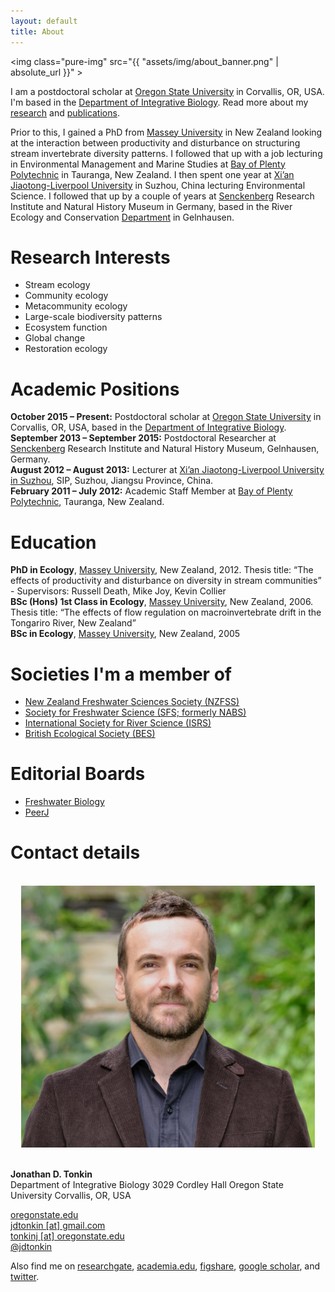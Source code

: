 ```yaml
---
layout: default
title: About
---
```




<img class="pure-img" src="{{ "assets/img/about_banner.png" | absolute_url }}" >

I am a postdoctoral scholar at <a href="http://oregonstate.edu/">Oregon State University</a> in Corvallis, OR, USA. I'm based in the <a href="http://ib.oregonstate.edu/">Department of Integrative Biology</a>. Read more about my [research](research) and [publications](publications).  

Prior to this, I gained a PhD from [Massey University](http://www.massey.ac.nz/) in New Zealand looking at the interaction between productivity and disturbance on structuring stream invertebrate diversity patterns. I followed that up with a job lecturing in Environmental Management and Marine Studies at [Bay of Plenty Polytechnic](http://www.boppoly.ac.nz/) in Tauranga, New Zealand. I then spent one year at [Xi’an Jiaotong-Liverpool University](http://www.xjtlu.edu.cn/en/) in Suzhou, China lecturing Environmental Science. I followed that up by a couple of years at [Senckenberg](http://www.senckenberg.de/root/index.php?page_id=71) Research Institute and Natural History Museum in Germany, based in the River Ecology and Conservation [Department](http://www.senckenberg.de/root/index.php?page_id=5217&organisation=true&institutID=1&abteilungID=26) in Gelnhausen.

# Research Interests
- Stream ecology
- Community ecology
- Metacommunity ecology
- Large-scale biodiversity patterns
- Ecosystem function
- Global change
- Restoration ecology


# Academic Positions

**October 2015 – Present:** Postdoctoral scholar at [Oregon State University](http://oregonstate.edu/) in Corvallis, OR, USA, based in the [Department of Integrative Biology](http://ib.oregonstate.edu/).  
**September 2013 – September 2015:** Postdoctoral Researcher at [Senckenberg](http://www.senckenberg.de/root/index.php?page_id=71) Research Institute and Natural History Museum, Gelnhausen, Germany.   
**August 2012 – August 2013:** Lecturer at [Xi’an Jiaotong-Liverpool University in Suzhou](http://www.xjtlu.edu.cn/en/), SIP, Suzhou, Jiangsu Province, China.  
**February 2011 – July 2012:** Academic Staff Member at [Bay of Plenty Polytechnic](http://www.boppoly.ac.nz/), Tauranga, New Zealand.  


# Education

**PhD in Ecology**, [Massey University](http://www.massey.ac.nz/), New Zealand, 2012. Thesis title: “The effects of productivity and disturbance on diversity in stream communities” - Supervisors: Russell Death, Mike Joy, Kevin Collier   
**BSc (Hons) 1st Class in Ecology**, [Massey University](http://www.massey.ac.nz/), New Zealand, 2006. Thesis title: “The effects of flow regulation on macroinvertebrate drift in the Tongariro River, New Zealand”   
**BSc in Ecology**, [Massey University](http://www.massey.ac.nz/), New Zealand, 2005   


# Societies I'm a member of
- [New Zealand Freshwater Sciences Society (NZFSS)](http://freshwater.science.org.nz/index.php/)
- [Society for Freshwater Science (SFS; formerly NABS)](http://www.freshwater-science.org/default.aspx)
- [International Society for River Science (ISRS)](http://riversociety.org/)
- [British Ecological Society (BES)](http://www.britishecologicalsociety.org/)


# Editorial Boards
- [Freshwater Biology](http://onlinelibrary.wiley.com/journal/10.1111/(ISSN)1365-2427)
- [PeerJ](https://peerj.com/)

# Contact details

<style>
    .l-box {
        padding: 1.2em;
    }
</style>

<div class="pure-g">
<div class="pure-u-1-4" >

<div class="l-box">
<!-- pure-img makes image scalable-->

<img class="pure-img" src="JTpic_small.jpg" size="300px">

<!--
<p></p>
<img class="pure-img" src="caddis_home.jpg" size="300px">
<p></p>
<img class="pure-img" src="JT_Damsel_edited_small.JPG" size="300px">
<p></p>
<img class="pure-img" src="moki_tree_small.JPG" size="300px">
<p></p>
<img class="pure-img" src="Waihohonu stream small.jpg" size="300px">
<p></p>
<img class="pure-img" src="lofoten_peak_small.jpg" size="300px">
<p></p>
<img class="pure-img" src="JT_stone_small.JPG" size="300px">
<p></p>
<img class="pure-img" src="moki_trib_small.JPG" size="300px">
-->


</div>


</div>

<div class="pure-u-3-4"  markdown="1">





**Jonathan D. Tonkin**  
Department of Integrative Biology
3029 Cordley Hall
Oregon State University
Corvallis, OR, USA

<i class="fa fa-fw fa-globe"></i>[ oregonstate.edu](http://oregonstate.edu)  
<i class="fa fa-fw fa-envelope"></i><a href="mailto:jdtonkin@gmail.com"> jdtonkin [at] gmail.com</a>     
<i class="fa fa-fw fa-envelope-o"></i><a href="mailto:tonkinj@oregonstate.edu"> tonkinj [at] oregonstate.edu</a>     
<i class="fa fa-fw fa-twitter"></i><a href="http://twitter.com/jdtonkin"> @jdtonkin</a>



Also find me on [researchgate](https://www.researchgate.net/profile/Jonathan_Tonkin/), [academia.edu](http://senckenberg.academia.edu/JonathanTonkin), [figshare](http://figshare.com/authors/Jonathan%20D%20Tonkin/277559), [google scholar](http://scholar.google.co.nz/citations?user=Mtn0TIwAAAAJ&hl=en), and [twitter](https://twitter.com/jdtonkin).

</div>
</div>
